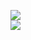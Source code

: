 [![](https://img.shields.io/badge/Made%20With-Github%20Spray-lightgrey.svg?style=for-the-badge&logo=github)](https://github.com/Annihil/github-spray#14563)  
[![](https://i.imgur.com/2DrTn0Z.gif)](https://github.com/Annihil/github-spray)